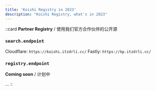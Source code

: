 ```yaml
---
title: 'Koishi Registry in 2023'
description: "Koishi Registry, what's in 2023"
---
```


::card
**Partner Registry** / 使用我们官方合作伙伴的公开源

### `search.endpoint`

Cloudflare: `https://koishi.itzdrli.cc/`
Fastly: `https://kp.itzdrli.cc/`

### `registry.endpoint`

**Coming soon** / 计划中

...
::
